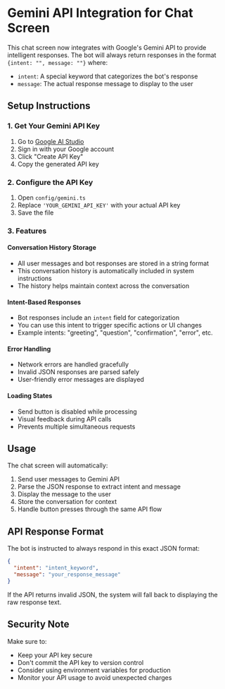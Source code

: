 # Gemini API Integration for Chat Screen

This chat screen now integrates with Google's Gemini API to provide intelligent responses. The bot will always return responses in the format `{intent: "", message: ""}` where:

- `intent`: A special keyword that categorizes the bot's response
- `message`: The actual response message to display to the user

## Setup Instructions

### 1. Get Your Gemini API Key
1. Go to [Google AI Studio](https://makersuite.google.com/app/apikey)
2. Sign in with your Google account
3. Click "Create API Key"
4. Copy the generated API key

### 2. Configure the API Key
1. Open `config/gemini.ts`
2. Replace `'YOUR_GEMINI_API_KEY'` with your actual API key
3. Save the file

### 3. Features

#### Conversation History Storage
- All user messages and bot responses are stored in a string format
- This conversation history is automatically included in system instructions
- The history helps maintain context across the conversation

#### Intent-Based Responses
- Bot responses include an `intent` field for categorization
- You can use this intent to trigger specific actions or UI changes
- Example intents: "greeting", "question", "confirmation", "error", etc.

#### Error Handling
- Network errors are handled gracefully
- Invalid JSON responses are parsed safely
- User-friendly error messages are displayed

#### Loading States
- Send button is disabled while processing
- Visual feedback during API calls
- Prevents multiple simultaneous requests

## Usage

The chat screen will automatically:
1. Send user messages to Gemini API
2. Parse the JSON response to extract intent and message
3. Display the message to the user
4. Store the conversation for context
5. Handle button presses through the same API flow

## API Response Format

The bot is instructed to always respond in this exact JSON format:
```json
{
  "intent": "intent_keyword",
  "message": "your_response_message"
}
```

If the API returns invalid JSON, the system will fall back to displaying the raw response text.

## Security Note

Make sure to:
- Keep your API key secure
- Don't commit the API key to version control
- Consider using environment variables for production
- Monitor your API usage to avoid unexpected charges
